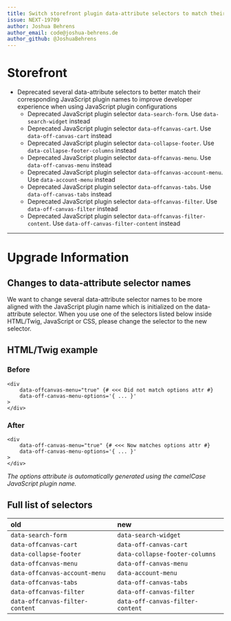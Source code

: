 ```yaml
---
title: Switch storefront plugin data-attribute selectors to match their -option naming
issue: NEXT-19709
author: Joshua Behrens
author_email: code@joshua-behrens.de
author_github: @JoshuaBehrens
---
```

# Storefront
* Deprecated several data-attribute selectors to better match their corresponding JavaScript plugin names to improve developer experience when using JavaScript plugin configurations
    * Deprecated JavaScript plugin selector `data-search-form`. Use `data-search-widget` instead
    * Deprecated JavaScript plugin selector `data-offcanvas-cart`. Use `data-off-canvas-cart` instead
    * Deprecated JavaScript plugin selector `data-collapse-footer`. Use `data-collapse-footer-columns` instead
    * Deprecated JavaScript plugin selector `data-offcanvas-menu`. Use `data-off-canvas-menu` instead
    * Deprecated JavaScript plugin selector `data-offcanvas-account-menu`. Use `data-account-menu` instead
    * Deprecated JavaScript plugin selector `data-offcanvas-tabs`. Use `data-off-canvas-tabs` instead
    * Deprecated JavaScript plugin selector `data-offcanvas-filter`. Use `data-off-canvas-filter` instead
    * Deprecated JavaScript plugin selector `data-offcanvas-filter-content`. Use `data-off-canvas-filter-content` instead
___
# Upgrade Information

## Changes to data-attribute selector names

We want to change several data-attribute selector names to be more aligned with the JavaScript plugin name which is initialized on the data-attribute selector.
When you use one of the selectors listed below inside HTML/Twig, JavaScript or CSS, please change the selector to the new selector.

## HTML/Twig example

### Before

```twig
<div 
    data-offcanvas-menu="true" {# <<< Did not match options attr #}
    data-off-canvas-menu-options='{ ... }'
>
</div>
```

### After

```twig
<div 
    data-off-canvas-menu="true" {# <<< Now matches options attr #}
    data-off-canvas-menu-options='{ ... }'
>
</div>
```

_The options attribute is automatically generated using the camelCase JavaScript plugin name._

## Full list of selectors

| old                             | new                              |
|:--------------------------------|:---------------------------------|
| `data-search-form`              | `data-search-widget`             |
| `data-offcanvas-cart`           | `data-off-canvas-cart`           |
| `data-collapse-footer`          | `data-collapse-footer-columns`   |
| `data-offcanvas-menu`           | `data-off-canvas-menu`           |
| `data-offcanvas-account-menu`   | `data-account-menu`              |
| `data-offcanvas-tabs`           | `data-off-canvas-tabs`           |
| `data-offcanvas-filter`         | `data-off-canvas-filter`         |
| `data-offcanvas-filter-content` | `data-off-canvas-filter-content` |

